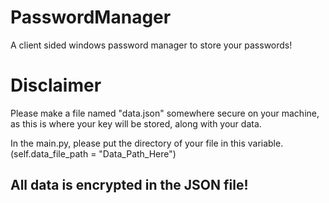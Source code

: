 # PasswordManager
A client sided windows password manager to store your passwords!

# Disclaimer

Please make a file named "data.json" somewhere secure on your machine, as this is where your key will be stored, along with your data.

In the main.py, please put the directory of your file in this variable. (self.data_file_path = "Data_Path_Here")

## All data is encrypted in the JSON file!
